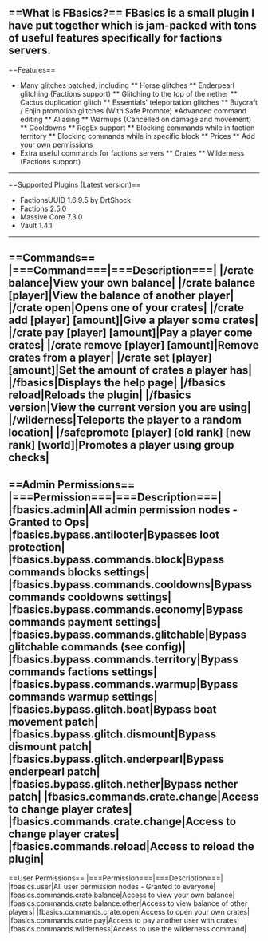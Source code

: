 ==What is FBasics?==
FBasics is a small plugin I have put together which is jam-packed with tons of useful features specifically for factions servers.
----
==Features==
* Many glitches patched, including
** Horse glitches 
** Enderpearl glitching (Factions support)
** Glitching to the top of the nether
** Cactus duplication glitch
** Essentials' teleportation glitches
** Buycraft / Enjin promotion glitches (With Safe Promote)
*Advanced command editing
** Aliasing
** Warmups (Cancelled on damage and movement)
** Cooldowns
** RegEx support
** Blocking commands while in faction territory
** Blocking commands while in specific block
** Prices
** Add your own permissions
* Extra useful commands for factions servers
** Crates
** Wilderness (Factions support)
----
==Supported Plugins (Latest version)==
* FactionsUUID 1.6.9.5 by DrtShock
* Factions 2.5.0
* Massive Core 7.3.0
* Vault 1.4.1
----
==Commands==
|===Command===|===Description===|
|/crate balance|View your own balance|
|/crate balance [player]|View the balance of another player|
|/crate open|Opens one of your crates|
|/crate add [player] [amount]|Give a player some crates|
|/crate pay [player] [amount]|Pay a player come crates|
|/crate remove [player] [amount]|Remove crates from a player|
|/crate set [player] [amount]|Set the amount of crates a player has|
|/fbasics|Displays the help page|
|/fbasics reload|Reloads the plugin|
|/fbasics version|View the current version you are using|
|/wilderness|Teleports the player to a random location|
|/safepromote [player] [old rank] [new rank] [world]|Promotes a player using group checks|
----
==Admin Permissions==
|===Permission===|===Description===|
|fbasics.admin|All admin permission nodes - Granted to Ops|
|fbasics.bypass.antilooter|Bypasses loot protection|
|fbasics.bypass.commands.block|Bypass commands blocks settings|
|fbasics.bypass.commands.cooldowns|Bypass commands cooldowns settings|
|fbasics.bypass.commands.economy|Bypass commands payment settings|
|fbasics.bypass.commands.glitchable|Bypass glitchable commands (see config)|
|fbasics.bypass.commands.territory|Bypass commands factions settings|
|fbasics.bypass.commands.warmup|Bypass commands warmup settings|
|fbasics.bypass.glitch.boat|Bypass boat movement patch|
|fbasics.bypass.glitch.dismount|Bypass dismount patch|
|fbasics.bypass.glitch.enderpearl|Bypass enderpearl patch|
|fbasics.bypass.glitch.nether|Bypass nether patch|
|fbasics.commands.crate.change|Access to change player crates|
|fbasics.commands.crate.change|Access to change player crates|
|fbasics.commands.reload|Access to reload the plugin|
----
==User Permissions==
|===Permission===|===Description===|
|fbasics.user|All user permission nodes - Granted to everyone|
|fbasics.commands.crate.balance|Access to view your own balance|
|fbasics.commands.crate.balance.other|Access to view balance of other players|
|fbasics.commands.crate.open|Access to open your own crates|
|fbasics.commands.crate.pay|Access to pay another user with crates|
|fbasics.commands.wilderness|Access to use the wilderness command|
